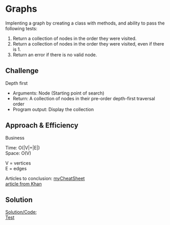 # Graphs  

Implenting a graph by creating a class with methods, and ability to pass the following tests:  

1. Return a collection of nodes in the order they were visited.
2. Return a collection of nodes in the order they were visited, even if there is 1.
3. Return an error if there is no valid node.

## Challenge  

Depth first

- Arguments: Node (Starting point of search)
- Return: A collection of nodes in their pre-order depth-first traversal order
- Program output: Display the collection

## Approach & Efficiency  

Business

Time: O(|V|+|E|)  
Space: O(V)  

V = vertices  
E = edges  

Articles to conclusion: [myCheatSheet](https://static.packt-cdn.com/downloads/4874OS_Appendix_Big_O_Cheat_Sheet.pdf)  
                        [article from Khan](https://www.khanacademy.org/computing/computer-science/algorithms/breadth-first-search/a/analysis-of-breadth-first-search)  

## Solution  

[Solution/Code](https://github.com/bpfingston/data-structures-and-algorithms/blob/main/javascript/401/Challenge-38/module/graph.js);  
[Test](https://github.com/bpfingston/data-structures-and-algorithms/blob/main/javascript/401/Challenge-38/__Test__/challenge38.test.js)  
